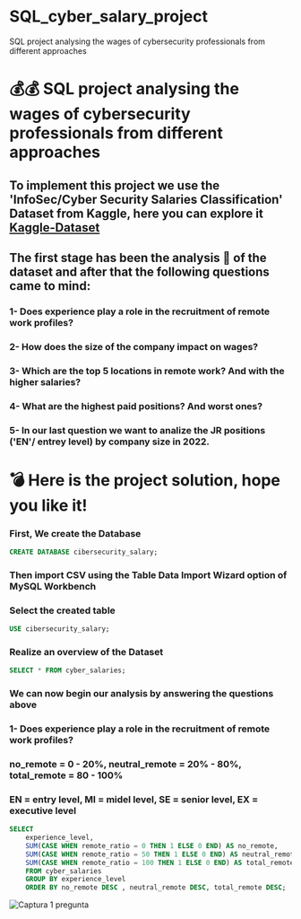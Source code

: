 # SQL_cyber_salary_project
SQL project analysing the wages of cybersecurity professionals from different approaches 

# 💰💰 SQL project analysing the wages of cybersecurity professionals from different approaches

## To implement this project we use the 'InfoSec/Cyber Security Salaries Classification' Dataset from Kaggle, here you can explore it [Kaggle-Dataset](https://www.kaggle.com/datasets/whenamancodes/infoseccyber-security-salaries)

## The first stage has been the analysis 🧐 of the dataset and after that the following questions came to mind:

### 1- Does experience play a role in the recruitment of remote work profiles?
### 2- How does the size of the company impact on wages?
### 3- Which are the top 5 locations in remote work? And with the higher salaries? 
### 4- What are the highest paid positions? And worst ones?
### 5- In our last question we want to analize the JR positions ('EN'/ entrey level) by company size in 2022.


# 💣 Here is the project solution, hope you like it!

### First, We create the Database 

```sql
CREATE DATABASE cibersecurity_salary;
```

### Then import CSV using the Table Data Import Wizard option of MySQL Workbench
### Select the created table

```sql
USE cibersecurity_salary;
```

### Realize an overview of the Dataset

```sql
SELECT * FROM cyber_salaries;
```

### We can now begin our analysis by answering the questions above

### 1- Does experience play a role in the recruitment of remote work profiles?

### no_remote = 0 - 20%, neutral_remote = 20% - 80%, total_remote = 80 - 100%
### EN = entry level, MI = midel level, SE = senior level, EX = executive level  

```sql
SELECT 
	experience_level,
	SUM(CASE WHEN remote_ratio = 0 THEN 1 ELSE 0 END) AS no_remote,
    SUM(CASE WHEN remote_ratio = 50 THEN 1 ELSE 0 END) AS neutral_remote,
    SUM(CASE WHEN remote_ratio = 100 THEN 1 ELSE 0 END) AS total_remote
    FROM cyber_salaries
    GROUP BY experience_level
    ORDER BY no_remote DESC , neutral_remote DESC, total_remote DESC; 
```

![Captura 1 pregunta](https://user-images.githubusercontent.com/116805861/198847022-813f9c81-08d7-468d-bf1e-622b5c68b9a5.PNG)


